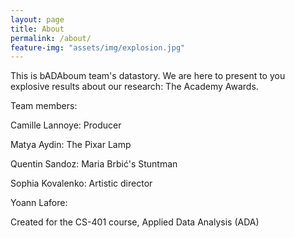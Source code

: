 ```yaml
---
layout: page
title: About
permalink: /about/
feature-img: "assets/img/explosion.jpg"
---
```


This is bADAboum team's datastory. We are here to present to you explosive results about our research: The Academy Awards. 

Team members:

Camille Lannoye: Producer

Matya Aydin: The Pixar Lamp

Quentin Sandoz: Maria Brbić's Stuntman

Sophia Kovalenko: Artistic director

Yoann Lafore: 

 
Created for the CS-401 course, Applied Data Analysis (ADA)